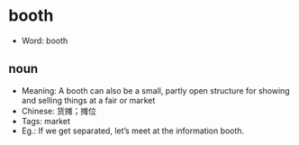 # booth

- Word: booth

## noun

- Meaning: A booth can also be a small, partly open structure for showing and selling things at a fair or market
- Chinese: 货摊；摊位
- Tags: market
- Eg.: If we get separated, let’s meet at the information booth.

